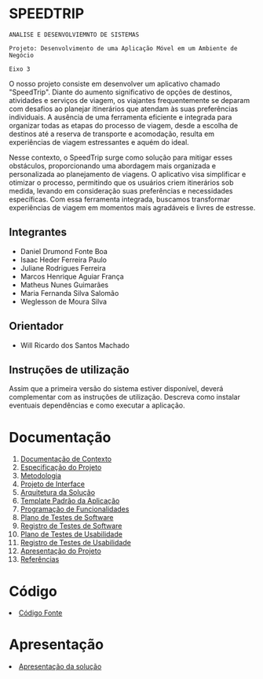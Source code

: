 # SPEEDTRIP

`ANALISE E DESENVOLVIEMNTO DE SISTEMAS`

`Projeto: Desenvolvimento de uma Aplicação Móvel em um Ambiente de Negócio`

`Eixo 3`

O nosso projeto consiste em desenvolver um aplicativo chamado "SpeedTrip". Diante do aumento significativo de opções de destinos, atividades e serviços de viagem, os viajantes frequentemente se deparam com desafios ao planejar itinerários que atendam às suas preferências individuais. A ausência de uma ferramenta eficiente e integrada para organizar todas as etapas do processo de viagem, desde a escolha de destinos até a reserva de transporte e acomodação, resulta em experiências de viagem estressantes e aquém do ideal.

Nesse contexto, o SpeedTrip surge como solução para mitigar esses obstáculos, proporcionando uma abordagem mais organizada e personalizada ao planejamento de viagens. O aplicativo visa simplificar e otimizar o processo, permitindo que os usuários criem itinerários sob medida, levando em consideração suas preferências e necessidades específicas. Com essa ferramenta integrada, buscamos transformar experiências de viagem em momentos mais agradáveis e livres de estresse.

## Integrantes

* Daniel Drumond Fonte Boa
* Isaac Heder Ferreira Paulo
* Juliane Rodrigues Ferreira
* Marcos Henrique Aguiar França
* Matheus Nunes Guimarães
* Maria Fernanda Silva Salomão
* Weglesson de Moura Silva

## Orientador

* Will Ricardo dos Santos Machado

## Instruções de utilização

Assim que a primeira versão do sistema estiver disponível, deverá complementar com as instruções de utilização. Descreva como instalar eventuais dependências e como executar a aplicação.

# Documentação

<ol>
<li><a href="docs/01-Documentação de Contexto.md"> Documentação de Contexto</a></li>
<li><a href="docs/02-Especificação do Projeto.md"> Especificação do Projeto</a></li>
<li><a href="docs/03-Metodologia.md"> Metodologia</a></li>
<li><a href="docs/04-Projeto de Interface.md"> Projeto de Interface</a></li>
<li><a href="docs/05-Arquitetura da Solução.md"> Arquitetura da Solução</a></li>
<li><a href="docs/06-Template Padrão da Aplicação.md"> Template Padrão da Aplicação</a></li>
<li><a href="docs/07-Programação de Funcionalidades.md"> Programação de Funcionalidades</a></li>
<li><a href="docs/08-Plano de Testes de Software.md"> Plano de Testes de Software</a></li>
<li><a href="docs/09-Registro de Testes de Software.md"> Registro de Testes de Software</a></li>
<li><a href="docs/10-Plano de Testes de Usabilidade.md"> Plano de Testes de Usabilidade</a></li>
<li><a href="docs/11-Registro de Testes de Usabilidade.md"> Registro de Testes de Usabilidade</a></li>
<li><a href="docs/12-Apresentação do Projeto.md"> Apresentação do Projeto</a></li>
<li><a href="docs/13-Referências.md"> Referências</a></li>
</ol>

# Código

<li><a href="src/README.md"> Código Fonte</a></li>

# Apresentação

<li><a href="presentation/README.md"> Apresentação da solução</a></li>
